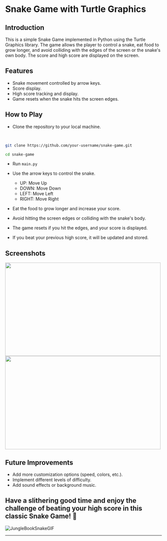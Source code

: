 # Snake Game with Turtle Graphics

## Introduction
This is a simple Snake Game implemented in Python using the Turtle Graphics library. The game allows the player to control a snake, eat food to grow longer, and avoid colliding with the edges of the screen or the snake's own body. The score and high score are displayed on the screen.

## Features
- Snake movement controlled by arrow keys.
- Score display.
- High score tracking and display.
- Game resets when the snake hits the screen edges.


## How to Play

- Clone the repository to your local machine.
<br>

   ```bash
   git clone https://github.com/your-username/snake-game.git
   
   ```
   ```bash
   cd snake-game
   ```
- Run  `main.py` 
- Use the arrow keys to control the snake.
   - UP: Move Up
   - DOWN: Move Down
   - LEFT: Move Left
   - RIGHT: Move Right

- Eat the food to grow longer and increase your score.
- Avoid hitting the screen edges or colliding with the snake's body.
- The game resets if you hit the edges, and your score is displayed.
- If you beat your previous high score, it will be updated and stored.

## Screenshots
   <img width=500px height=300px src="https://raw.githubusercontent.com/rishiiiidha/snake-game/main/img/img1.jpg">
   <img width=500px height=300px src="https://raw.githubusercontent.com/rishiiiidha/snake-game/main/img/img2.jpg">

## Future Improvements
- Add more customization options (speed, colors, etc.).
- Implement different levels of difficulty.
- Add sound effects or background music.


## Have a slithering good time and enjoy the challenge of beating your high score in this classic Snake Game! 🐍
![JungleBookSnakeGIF](https://github.com/rishiiiidha/snake-game/assets/126899168/ede31eae-d219-4e4b-bae2-95d18b79656a)

---

